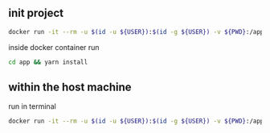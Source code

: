 ## init project
```bash
docker run -it --rm -u $(id -u ${USER}):$(id -g ${USER}) -v ${PWD}:/app node:11 /bin/sh
```
inside docker container run
```bash
cd app && yarn install
```
## within the host machine
run in terminal
```bash
docker run -it --rm -u $(id -u ${USER}):$(id -g ${USER}) -v ${PWD}:/app node:11 node app/index.js
```